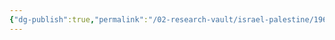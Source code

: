 ```yaml
---
{"dg-publish":true,"permalink":"/02-research-vault/israel-palestine/1967-arab-israeli-war/","updated":"2025-08-21T16:32:17.821-04:00"}
---
```


